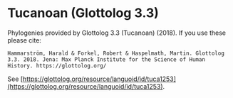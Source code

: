 # Tucanoan (Glottolog 3.3)

Phylogenies provided by Glottolog 3.3 (Tucanoan) (2018). If you use these please cite:

```
Hammarström, Harald & Forkel, Robert & Haspelmath, Martin. Glottolog 3.3. 2018. Jena: Max Planck Institute for the Science of Human History. https://glottolog.org/
```

See  [https://glottolog.org/resource/languoid/id/tuca1253](https://glottolog.org/resource/languoid/id/tuca1253).

